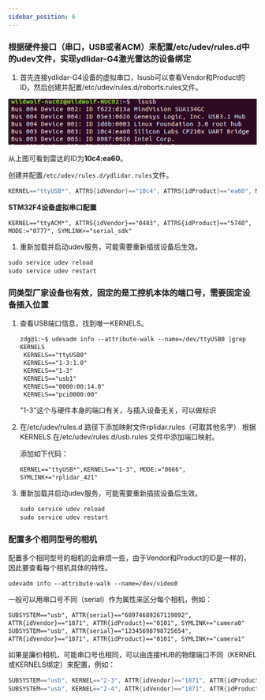 ```yaml
---
sidebar_position: 6
---
```

### 根据硬件接口（串口，USB或者ACM）来配置/etc/udev/rules.d中的udev文件，实现ydlidar-G4激光雷达的设备绑定

1. 首先连接ydlidar-G4设备的虚拟串口，lsusb可以查看Vendor和Product的ID，然后创建并配置/etc/udev/rules.d/roborts.rules文件。

![请添加图片描述](img/激光雷达ID.png)

从上图可看到雷达的ID为**10c4:ea60**。

创建并配置`/etc/udev/rules.d/ydlidar.rules`文件。

```cpp
KERNEL=="ttyUSB*", ATTRS{idVendor}=="10c4", ATTRS{idProduct}=="ea60", MODE:="0666", GROUP:="dialout",  SYMLINK+="ydlidar"
```

**STM32F4设备虚拟串口配置**

```shell
KERNEL=="ttyACM*", ATTRS{idVendor}=="0483", ATTRS{idProduct}=="5740", MODE:="0777", SYMLINK+="serial_sdk"
```

1. 重新加载并启动udev服务，可能需要重新插拔设备后生效。

```cpp
sudo service udev reload
sudo service udev restart
```

### 同类型厂家设备也有效，固定的是工控机本体的端口号，需要固定设备插入位置

1. 查看USB端口信息，找到唯一KERNELS。

   ```shell
   zdg@1:~$ udevadm info --attribute-walk --name=/dev/ttyUSB0 |grep KERNELS
    KERNELS=="ttyUSB0"
    KERNELS=="1-3:1.0"
    KERNELS=="1-3"
    KERNELS=="usb1"
    KERNELS=="0000:00:14.0"
    KERNELS=="pci0000:00"
    ```

    "1-3"这个与硬件本身的端口有关，与插入设备无关，可以做标识
2. 在/etc/udev/rules.d 路径下添加映射文件rplidar.rules（可取其他名字）
    根据KERNELS 在/etc/udev/rules.d/usb.rules 文件中添加端口映射。

    添加如下代码：

    ```shell
    KERNEL=="ttyUSB*",KERNELS=="1-3", MODE:="0666", SYMLINK+="rplidar_421"
    ```

3. 重新加载并启动udev服务，可能需要重新插拔设备后生效。

    ```cpp
    sudo service udev reload
    sudo service udev restart
    ```

### 配置多个相同型号的相机

配置多个相同型号的相机的会麻烦一些，由于Vendor和Product的ID是一样的，因此要查看每个相机具体的特性。

```shell
udevadm info --attribute-walk --name=/dev/video0
```

一般可以用串口号不同（serial）作为属性来区分每个相机，例如：

```shell
SUBSYSTEM=="usb", ATTR{serial}=="68974689267119892", ATTR{idVendor}=="1871", ATTR{idProduct}=="0101", SYMLINK+="camera0"
SUBSYSTEM=="usb", ATTR{serial}=="12345698798725654", ATTR{idVendor}=="1871", ATTR{idProduct}=="0101", SYMLINK+="camera1"
```

如果是廉价相机，可能串口号也相同，可以由连接HUB的物理端口不同（KERNEL或KERNELS绑定）来配置，例如：

```cpp
SUBSYSTEM=="usb", KERNEL=="2-3", ATTR{idVendor}=="1871", ATTR{idProduct}=="0101", SYMLINK+="camera0"
SUBSYSTEM=="usb", KERNEL=="2-4", ATTR{idVendor}=="1871", ATTR{idProduct}=="0101", SYMLINK+="camera1"
```

